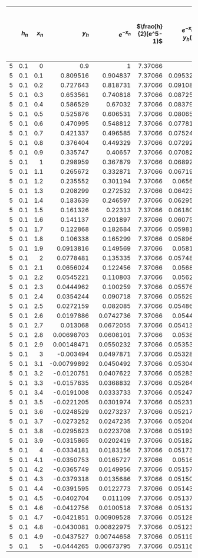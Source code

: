 |    |   $h_{n}$ |   $x_{n}$ |     $y_{h}$ |   $e^{-x_n}$ |   $\frac{h}{2}(e^5-1)$ |   $e^{-x_n} - y_h(x_n)$ |   $e^{-x_n} - y_h(x_n) \leq \frac{h}{2}(e^5 - 1)$ |
|---:|----------:|----------:|------------:|-------------:|-----------------------:|------------------------:|--------------------------------------------------:|
|  5 |       0.1 |       0   |  0.9        |   1          |                7.37066 |               0.1       |                                                 1 |
|  5 |       0.1 |       0.1 |  0.809516   |   0.904837   |                7.37066 |               0.0953212 |                                                 1 |
|  5 |       0.1 |       0.2 |  0.727643   |   0.818731   |                7.37066 |               0.0910876 |                                                 1 |
|  5 |       0.1 |       0.3 |  0.653561   |   0.740818   |                7.37066 |               0.0872569 |                                                 1 |
|  5 |       0.1 |       0.4 |  0.586529   |   0.67032    |                7.37066 |               0.0837907 |                                                 1 |
|  5 |       0.1 |       0.5 |  0.525876   |   0.606531   |                7.37066 |               0.0806544 |                                                 1 |
|  5 |       0.1 |       0.6 |  0.470995   |   0.548812   |                7.37066 |               0.0778165 |                                                 1 |
|  5 |       0.1 |       0.7 |  0.421337   |   0.496585   |                7.37066 |               0.0752487 |                                                 1 |
|  5 |       0.1 |       0.8 |  0.376404   |   0.449329   |                7.37066 |               0.0729253 |                                                 1 |
|  5 |       0.1 |       0.9 |  0.335747   |   0.40657    |                7.37066 |               0.0708229 |                                                 1 |
|  5 |       0.1 |       1   |  0.298959   |   0.367879   |                7.37066 |               0.0689207 |                                                 1 |
|  5 |       0.1 |       1.1 |  0.265672   |   0.332871   |                7.37066 |               0.0671994 |                                                 1 |
|  5 |       0.1 |       1.2 |  0.235552   |   0.301194   |                7.37066 |               0.065642  |                                                 1 |
|  5 |       0.1 |       1.3 |  0.208299   |   0.272532   |                7.37066 |               0.0642327 |                                                 1 |
|  5 |       0.1 |       1.4 |  0.183639   |   0.246597   |                7.37066 |               0.0629576 |                                                 1 |
|  5 |       0.1 |       1.5 |  0.161326   |   0.22313    |                7.37066 |               0.0618038 |                                                 1 |
|  5 |       0.1 |       1.6 |  0.141137   |   0.201897   |                7.37066 |               0.0607598 |                                                 1 |
|  5 |       0.1 |       1.7 |  0.122868   |   0.182684   |                7.37066 |               0.0598152 |                                                 1 |
|  5 |       0.1 |       1.8 |  0.106338   |   0.165299   |                7.37066 |               0.0589604 |                                                 1 |
|  5 |       0.1 |       1.9 |  0.0913816  |   0.149569   |                7.37066 |               0.058187  |                                                 1 |
|  5 |       0.1 |       2   |  0.0778481  |   0.135335   |                7.37066 |               0.0574872 |                                                 1 |
|  5 |       0.1 |       2.1 |  0.0656024  |   0.122456   |                7.37066 |               0.056854  |                                                 1 |
|  5 |       0.1 |       2.2 |  0.0545221  |   0.110803   |                7.37066 |               0.056281  |                                                 1 |
|  5 |       0.1 |       2.3 |  0.0444962  |   0.100259   |                7.37066 |               0.0557626 |                                                 1 |
|  5 |       0.1 |       2.4 |  0.0354244  |   0.090718   |                7.37066 |               0.0552935 |                                                 1 |
|  5 |       0.1 |       2.5 |  0.0272159  |   0.082085   |                7.37066 |               0.0548691 |                                                 1 |
|  5 |       0.1 |       2.6 |  0.0197886  |   0.0742736  |                7.37066 |               0.054485  |                                                 1 |
|  5 |       0.1 |       2.7 |  0.013068   |   0.0672055  |                7.37066 |               0.0541375 |                                                 1 |
|  5 |       0.1 |       2.8 |  0.00698703 |   0.0608101  |                7.37066 |               0.053823  |                                                 1 |
|  5 |       0.1 |       2.9 |  0.00148471 |   0.0550232  |                7.37066 |               0.0535385 |                                                 1 |
|  5 |       0.1 |       3   | -0.003494   |   0.0497871  |                7.37066 |               0.0532811 |                                                 1 |
|  5 |       0.1 |       3.1 | -0.00799892 |   0.0450492  |                7.37066 |               0.0530481 |                                                 1 |
|  5 |       0.1 |       3.2 | -0.0120751  |   0.0407622  |                7.37066 |               0.0528373 |                                                 1 |
|  5 |       0.1 |       3.3 | -0.0157635  |   0.0368832  |                7.37066 |               0.0526466 |                                                 1 |
|  5 |       0.1 |       3.4 | -0.0191008  |   0.0333733  |                7.37066 |               0.0524741 |                                                 1 |
|  5 |       0.1 |       3.5 | -0.0221205  |   0.0301974  |                7.37066 |               0.0523179 |                                                 1 |
|  5 |       0.1 |       3.6 | -0.0248529  |   0.0273237  |                7.37066 |               0.0521766 |                                                 1 |
|  5 |       0.1 |       3.7 | -0.0273252  |   0.0247235  |                7.37066 |               0.0520488 |                                                 1 |
|  5 |       0.1 |       3.8 | -0.0295623  |   0.0223708  |                7.37066 |               0.0519331 |                                                 1 |
|  5 |       0.1 |       3.9 | -0.0315865  |   0.0202419  |                7.37066 |               0.0518284 |                                                 1 |
|  5 |       0.1 |       4   | -0.0334181  |   0.0183156  |                7.37066 |               0.0517337 |                                                 1 |
|  5 |       0.1 |       4.1 | -0.0350753  |   0.0165727  |                7.37066 |               0.051648  |                                                 1 |
|  5 |       0.1 |       4.2 | -0.0365749  |   0.0149956  |                7.37066 |               0.0515705 |                                                 1 |
|  5 |       0.1 |       4.3 | -0.0379318  |   0.0135686  |                7.37066 |               0.0515003 |                                                 1 |
|  5 |       0.1 |       4.4 | -0.0391595  |   0.0122773  |                7.37066 |               0.0514368 |                                                 1 |
|  5 |       0.1 |       4.5 | -0.0402704  |   0.011109   |                7.37066 |               0.0513794 |                                                 1 |
|  5 |       0.1 |       4.6 | -0.0412756  |   0.0100518  |                7.37066 |               0.0513274 |                                                 1 |
|  5 |       0.1 |       4.7 | -0.0421851  |   0.00909528 |                7.37066 |               0.0512804 |                                                 1 |
|  5 |       0.1 |       4.8 | -0.0430081  |   0.00822975 |                7.37066 |               0.0512378 |                                                 1 |
|  5 |       0.1 |       4.9 | -0.0437527  |   0.00744658 |                7.37066 |               0.0511993 |                                                 1 |
|  5 |       0.1 |       5   | -0.0444265  |   0.00673795 |                7.37066 |               0.0511645 |                                                 1 |
